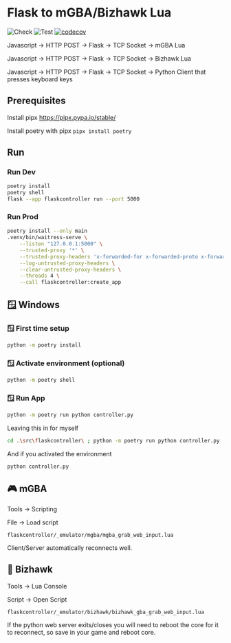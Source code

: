 # Flask to mGBA/Bizhawk Lua

![Check](https://github.com/kism/flaskcontroller/actions/workflows/check.yml/badge.svg)
![Test](https://github.com/kism/flaskcontroller/actions/workflows/test.yml/badge.svg)
[![codecov](https://codecov.io/gh/kism/flaskcontroller/graph/badge.svg?token=9R9ZI99GLP)](https://codecov.io/gh/kism/flaskcontroller)

Javascript -> HTTP POST -> Flask -> TCP Socket -> mGBA Lua

Javascript -> HTTP POST -> Flask -> TCP Socket -> Bizhawk Lua

Javascript -> HTTP POST -> Flask -> TCP Socket -> Python Client that presses keyboard keys

## Prerequisites

Install pipx <https://pipx.pypa.io/stable/>

Install poetry with pipx `pipx install poetry`

## Run

### Run Dev

```bash
poetry install
poetry shell
flask --app flaskcontroller run --port 5000
```

### Run Prod

```bash
poetry install --only main
.venv/bin/waitress-serve \
    --listen "127.0.0.1:5000" \
    --trusted-proxy '*' \
    --trusted-proxy-headers 'x-forwarded-for x-forwarded-proto x-forwarded-port' \
    --log-untrusted-proxy-headers \
    --clear-untrusted-proxy-headers \
    --threads 4 \
    --call flaskcontroller:create_app
```

## 🪟 Windows

### 🪟 First time setup

```bash
python -m poetry install
```

### 🪟 Activate environment (optional)

```bash
python -m poetry shell
```

### 🪟 Run App

```bash
python -m poetry run python controller.py
```

Leaving this in for myself

```bash
cd .\src\flaskcontroller\ ; python -m poetry run python controller.py
```

And if you activated the environment

```bash
python controller.py
```

## 🎮 mGBA

Tools -> Scripting

File -> Load script

`flaskcontroller/_emulator/mgba/mgba_grab_web_input.lua`

Client/Server automatically reconnects well.

## 🦅 Bizhawk

Tools -> Lua Console

Script -> Open Script

`flaskcontroller/_emulator/bizhawk/bizhawk_gba_grab_web_input.lua`

If the python web server exits/closes you will need to reboot the core for it to reconnect, so save in your game and reboot core.
